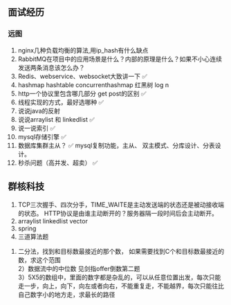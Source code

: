 ## 面试经历

### 远图
1. nginx几种负载均衡的算法,用ip_hash有什么缺点
2. RabbitMQ在项目中的应用场景是什么？内部的原理是什么？如果不小心连续发送两条消息该怎么办？
3. Redis、webservice、websocket大致讲一下   ✅
4. hashmap hashtable concurrenthashmap 红黑树 log n   
5. http一个协议里包含哪几部分  get post的区别   ✅
6. 线程实现的方式，最好选哪种   ✅
7. 说说java的反射
8. 说说arraylist 和 linkedlist   ✅
10. 说一说索引			✅
11. mysql存储引擎   ✅
12. 数据库集群主从？ ✅ mysql复制功能，主从、 双主模式、分库设计、分表设计。
13. 秒杀问题（高并发、超卖） ✅


## 群核科技
1. TCP三次握手、四次分手，TIME_WAITE是主动发送端的状态还是被动接收端的状态。 HTTP协议是由谁主动断开的？服务器隔一段时间后会主动断开。
2. arraylist linkedlist vector
3. spring 
4. 三道算法题 
1) 二分法，找到和目标数最接近的那个数， 如果需要找到C个和目标数最接近的数，求这个范围  
2）数据流中的中位数 见剑指offer倒数第二题  
3）5X5的数组中，里面的数字都是杂乱的，可以从任意位置出发，每次只能走一步，向上，向下，向左或者向右，不能重复走，不能越界，每次只能往比自己数字小的地方走，求最长的路径